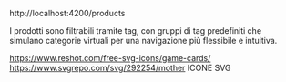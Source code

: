 http://localhost:4200/products


I prodotti sono filtrabili tramite tag, con gruppi di tag predefiniti che simulano categorie virtuali per una navigazione più flessibile e intuitiva.

https://www.reshot.com/free-svg-icons/game-cards/
https://www.svgrepo.com/svg/292254/mother
ICONE SVG